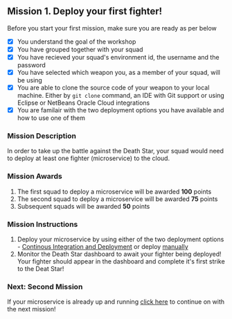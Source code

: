 ## Mission 1. Deploy your first fighter! ##

Before you start your first mission, make sure you are ready as per below 

- [x] You understand the goal of the workshop
- [x] You have grouped together with your squad
- [x] You have recieved your squad's environment id, the username and the password
- [x] You have selected which weapon you, as a member of your squad, will be using
- [x] You are able to clone the source code of your weapon to your local machine. Either by ```git clone``` command, an IDE with Git support or using Eclipse or NetBeans Oracle Cloud integrations
- [x] You are familair with the two deployment options you have available and how to use one of them

### Mission Description ###

In order to take up the battle against the Death Star, your squad would need to deploy at least one fighter (microservice) to the cloud. 

### Mission Awards ###

1. The first squad to deploy a microservice will be awarded **100** points
2. The second squad to deploy a microservice will be awarded **75** points
3. Subsequent squads will be awarded **50** points

### Mission Instructions ###

1. Deploy your microservice by using either of the two deployment options - [Continous Integration and Deployment](../deployment/cicd.md) or deploy [manually](../deployment/manually.md)
2. Monitor the Death Star dashboard to await your fighter being deployed! Your fighter should appear in the dashboard and complete it's first strike to the Deat Star!

### Next: Second Mission ###

If your microservice is already up and running [click here](scale.md) to continue on with the next mission!

